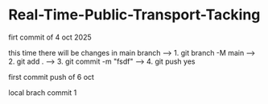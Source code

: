 # Real-Time-Public-Transport-Tacking

firt commit of 4 oct 2025


this time there will be changes in main branch 
--> 1. git branch -M main
--> 2. git add .
--> 3. git commit -m "fsdf"
--> 4. git push 
yes


first commit push of 6 oct


local brach commit 1









